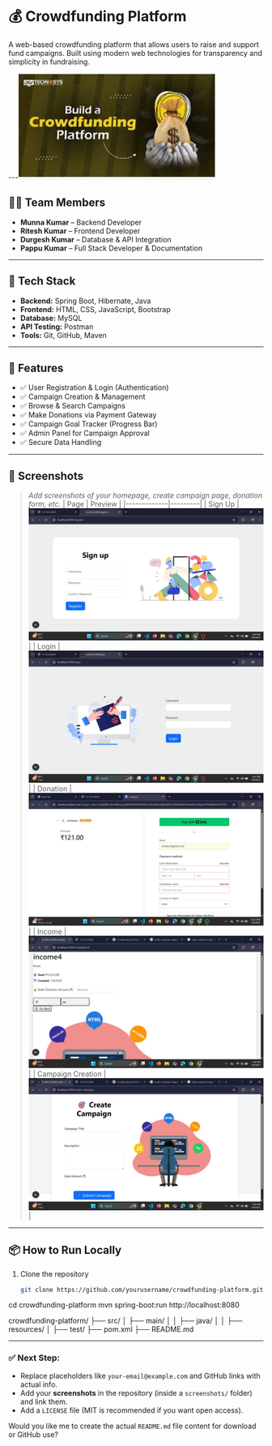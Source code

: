 # 💰 Crowdfunding Platform

A web-based crowdfunding platform that allows users to raise and support fund campaigns. Built using modern web technologies for transparency and simplicity in fundraising.

---![Home](https://github.com/pappukumar35/Crowdfunding-Platform/blob/c0c181b1a4e07afd84fb7f9401e046e9e6ad7f7a/crowdfunding.jpg?raw=true)


## 👨‍💻 Team Members

- **Munna Kumar** – Backend Developer  
- **Ritesh Kumar** – Frontend Developer  
- **Durgesh Kumar** – Database & API Integration  
- **Pappu Kumar** – Full Stack Developer & Documentation

---

## 🧰 Tech Stack

- **Backend:** Spring Boot, Hibernate, Java  
- **Frontend:** HTML, CSS, JavaScript, Bootstrap  
- **Database:** MySQL  
- **API Testing:** Postman  
- **Tools:** Git, GitHub, Maven

---

## 🔑 Features

- ✅ User Registration & Login (Authentication)
- ✅ Campaign Creation & Management
- ✅ Browse & Search Campaigns
- ✅ Make Donations via Payment Gateway
- ✅ Campaign Goal Tracker (Progress Bar)
- ✅ Admin Panel for Campaign Approval
- ✅ Secure Data Handling

---

## 📸 Screenshots

> _Add screenshots of your homepage, create campaign page, donation form, etc._
| Page        | Preview |
|-------------|---------|
| Sign Up     | ![Sign Up](https://github.com/pappukumar35/Crowdfunding-Platform/blob/ccc15bcdc8d94f15145cbac9b212d256200967e9/Sign%20up.jpg?raw=true) |
| Login       | ![Login](https://github.com/pappukumar35/Crowdfunding-Platform/blob/ccc15bcdc8d94f15145cbac9b212d256200967e9/Login.jpg?raw=true) |
| Donation    | ![Donation](https://github.com/pappukumar35/Crowdfunding-Platform/blob/ccc15bcdc8d94f15145cbac9b212d256200967e9/donation.jpg?raw=true) |
| Income      | ![Income](https://github.com/pappukumar35/Crowdfunding-Platform/blob/ccc15bcdc8d94f15145cbac9b212d256200967e9/income.jpg?raw=true) |
| Campaign Creation | ![Campaign](https://github.com/pappukumar35/Crowdfunding-Platform/blob/ccc15bcdc8d94f15145cbac9b212d256200967e9/Campaign%20create.jpg?raw=true) |

---
## 📦 How to Run Locally

1. Clone the repository  
   ```bash
   git clone https://github.com/yourusername/crowdfunding-platform.git
cd crowdfunding-platform
mvn spring-boot:run
http://localhost:8080

crowdfunding-platform/
├── src/
│   ├── main/
│   │   ├── java/
│   │   ├── resources/
│   ├── test/
├── pom.xml
├── README.md


---

### ✅ Next Step:
- Replace placeholders like `your-email@example.com` and GitHub links with actual info.
- Add your **screenshots** in the repository (inside a `screenshots/` folder) and link them.
- Add a `LICENSE` file (MIT is recommended if you want open access).

Would you like me to create the actual `README.md` file content for download or GitHub use?

